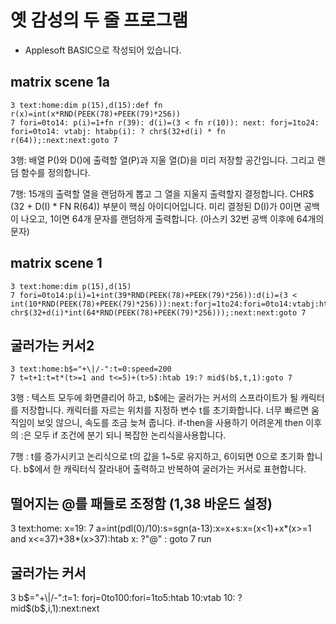 # 옛 감성의 두 줄 프로그램

 * Applesoft BASIC으로 작성되어 있습니다.

## matrix scene 1a


    3 text:home:dim p(15),d(15):def fn r(x)=int(x*RND(PEEK(78)+PEEK(79)*256))
    7 fori=0to14: p(i)=1+fn r(39): d(i)=(3 < fn r(10)): next: forj=1to24: fori=0to14: vtabj: htabp(i): ? chr$(32+d(i) * fn r(64));:next:next:goto 7

3행: 배열 P()와 D()에 출력할 열(P)과 지울 열(D)을 미리 저장할 공간입니다. 그리고 랜덤 함수를 정의합니다.

7행: 15개의 출력할 열을 랜덤하게 뽑고 그 열을 지울지 출력할지 결정합니다. CHR$ (32 + D(I) * FN R(64)) 부분이 핵심 아이디어입니다. 미리 결정된 D(I)가 0이면 공백이 나오고, 1이면 64개 문자를 랜덤하게 출력합니다. (아스키 32번 공백 이후에 64개의 문자)

## matrix scene 1
    3 text:home:dim p(15),d(15)
    7 fori=0to14:p(i)=1+int(39*RND(PEEK(78)+PEEK(79)*256)):d(i)=(3 < int(10*RND(PEEK(78)+PEEK(79)*256))):next:forj=1to24:fori=0to14:vtabj:htabp(i):?chr$(32+d(i)*int(64*RND(PEEK(78)+PEEK(79)*256)));:next:next:goto 7

## 굴러가는 커서2

    3 text:home:b$="+\|/-":t=0:speed=200
    7 t=t+1:t=t*(t>=1 and t<=5)+(t>5):htab 19:? mid$(b$,t,1):goto 7

3행 : 텍스트 모두에 화면클리어 하고, b$에는 굴러가는 커서의 스프라이트가 될 캐릭터를 저장합니다.
캐릭터를 자르는 위치를 지정하 변수 t를 초기화합니다. 너무 빠르면 움직임이 보잊 않으니,
속도를 조금 늦쳐 줍니다.
if-then을 사용하기 어려운게 then 이후의 :은 모두 if 조건에 분기 되니 복잡한 논리식을사용합니다.

7행 : t를 증가시키고 논리식으로 t의 값을 1~5로 유지하고, 6이되면 0으로 초기화 합니다. 
b$에서 한 캐릭터식 잘라내어 출력하고  반복하여 굴러가는 커서로 표현합니다.

## 떨어지는 @를 패들로 조정함 (1,38 바운드 설정)
3 text:home: x=19: 
7 a=int(pdl(0)/10):s=sgn(a-13):x=x+s:x=(x<1)+x*(x>=1 and x<=37)+38*(x>37):htab x: ?"@"  : goto 7
run

## 굴러가는 커서

  3 b$="+\|/-":t=1: forj=0to100:fori=1to5:htab 10:vtab 10: ? mid$(b$,i,1):next:next
